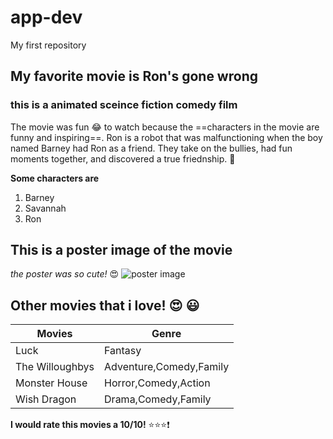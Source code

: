 # app-dev
My first repository
## My favorite movie is Ron's gone wrong
### this is a animated sceince fiction comedy film

The movie was fun :joy: to watch because the ==characters in the movie are funny and inspiring==. 
Ron is a robot that was malfunctioning when the boy named Barney had Ron as a friend.
They take on the bullies, had fun moments together, and discovered a true friednship. :sparkling_heart: 

**Some characters are**
1. Barney
2. Savannah
3. Ron

## This is a poster image of the movie
*the poster was so cute!* :heart_eyes: 
![poster image](https://encrypted-tbn0.gstatic.com/images?q=tbn:ANd9GcQTaV4U7EmiNPsJoogPeGh2i0xalUGiyLzdO5ZMujTS-YAMAZbG)

## Other movies that i love! :heart_eyes: :smiley:
|         Movies        |        Genre            |
| --------------------- | ----------------------- |
|         Luck          |     Fantasy             |
|      The Willoughbys  | Adventure,Comedy,Family |
|       Monster House   | Horror,Comedy,Action    |
|       Wish Dragon     | Drama,Comedy,Family     |

**I would rate this movies a 10/10!** :star::star::star::exclamation:
